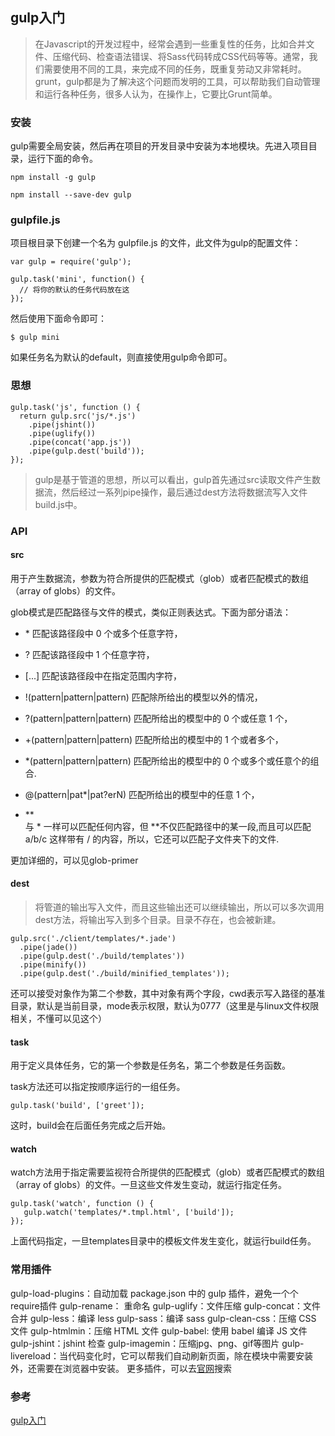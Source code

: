 ## gulp入门
> 在Javascript的开发过程中，经常会遇到一些重复性的任务，比如合并文件、压缩代码、检查语法错误、将Sass代码转成CSS代码等等。通常，我们需要使用不同的工具，来完成不同的任务，既重复劳动又非常耗时。grunt，gulp都是为了解决这个问题而发明的工具，可以帮助我们自动管理和运行各种任务，很多人认为，在操作上，它要比Grunt简单。

### 安装
gulp需要全局安装，然后再在项目的开发目录中安装为本地模块。先进入项目目录，运行下面的命令。
```
npm install -g gulp

npm install --save-dev gulp
```
### gulpfile.js
项目根目录下创建一个名为 gulpfile.js 的文件，此文件为gulp的配置文件：
```
var gulp = require('gulp');

gulp.task('mini', function() {
  // 将你的默认的任务代码放在这
});
```
然后使用下面命令即可：
```
$ gulp mini
```
如果任务名为默认的default，则直接使用gulp命令即可。

### 思想

```
gulp.task('js', function () {
  return gulp.src('js/*.js')
    .pipe(jshint())
    .pipe(uglify())
    .pipe(concat('app.js'))
    .pipe(gulp.dest('build'));
});

```
> gulp是基于管道的思想，所以可以看出，gulp首先通过src读取文件产生数据流，然后经过一系列pipe操作，最后通过dest方法将数据流写入文件build.js中。

### API
#### src
用于产生数据流，参数为符合所提供的匹配模式（glob）或者匹配模式的数组（array of globs）的文件。

glob模式是匹配路径与文件的模式，类似正则表达式。下面为部分语法：

* \* 
匹配该路径段中 0 个或多个任意字符，

* ?
匹配该路径段中 1 个任意字符，

* [...]
匹配该路径段中在指定范围内字符，

* !(pattern|pattern|pattern)
匹配除所给出的模型以外的情况，
* ?(pattern|pattern|pattern)
匹配所给出的模型中的 0 个或任意 1 个，
* +(pattern|pattern|pattern)
匹配所给出的模型中的 1 个或者多个，
* *(pattern|pattern|pattern)
匹配所给出的模型中的 0 个或多个或任意个的组合.

* @(pattern|pat*|pat?erN)
匹配所给出的模型中的任意 1 个，

* \*\*  
与 * 一样可以匹配任何内容，但 **不仅匹配路径中的某一段,而且可以匹配 a/b/c 这样带有 / 的内容，所以，它还可以匹配子文件夹下的文件.

更加详细的，可以见glob-primer

#### dest
> 将管道的输出写入文件，而且这些输出还可以继续输出，所以可以多次调用dest方法，将输出写入到多个目录。目录不存在，也会被新建。
```
gulp.src('./client/templates/*.jade')
  .pipe(jade())
  .pipe(gulp.dest('./build/templates'))
  .pipe(minify())
  .pipe(gulp.dest('./build/minified_templates'));
```
还可以接受对象作为第二个参数，其中对象有两个字段，cwd表示写入路径的基准目录，默认是当前目录，mode表示权限，默认为0777（这里是与linux文件权限相关，不懂可以见这个）

#### task
用于定义具体任务，它的第一个参数是任务名，第二个参数是任务函数。

task方法还可以指定按顺序运行的一组任务。
```
gulp.task('build', ['greet']);
```
这时，build会在后面任务完成之后开始。

#### watch
watch方法用于指定需要监视符合所提供的匹配模式（glob）或者匹配模式的数组（array of globs）的文件。一旦这些文件发生变动，就运行指定任务。
```
gulp.task('watch', function () {
   gulp.watch('templates/*.tmpl.html', ['build']);
});
```
上面代码指定，一旦templates目录中的模板文件发生变化，就运行build任务。

### 常用插件
gulp-load-plugins：自动加载 package.json 中的 gulp 插件，避免一个个require插件
gulp-rename： 重命名
gulp-uglify：文件压缩
gulp-concat：文件合并
gulp-less：编译 less
gulp-sass：编译 sass
gulp-clean-css：压缩 CSS 文件
gulp-htmlmin：压缩 HTML 文件
gulp-babel: 使用 babel 编译 JS 文件
gulp-jshint：jshint 检查
gulp-imagemin：压缩jpg、png、gif等图片
gulp-livereload：当代码变化时，它可以帮我们自动刷新页面，除在模块中需要安装外，还需要在浏览器中安装。
更多插件，可以去[官网](https://gulpjs.com/plugins/)搜索

### 参考

[gulp入门](https://juejin.im/post/593cf6efac502e006b3e2bc0)